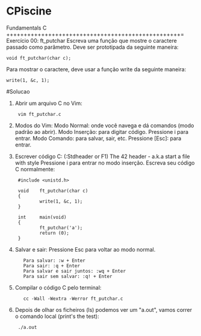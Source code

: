 # CPiscine
Fundamentals C
++++++++++++++++++++++++++++++++++++++++++++++++++=
Exercício 00: ft_putchar
Escreva uma função que mostre o caractere passado como parâmetro.
Deve ser prototipada da seguinte maneira:
    
    void ft_putchar(char c);

Para mostrar o caractere, deve usar a função write da seguinte maneira:

    write(1, &c, 1);


#Solucao
1. Abrir um arquivo C no Vim:
  
        vim ft_putchar.c

2. Modos do Vim:
  Modo Normal: onde você navega e dá comandos (modo padrão ao abrir).
  Modo Inserção: para digitar código. Pressione i para entrar.
  Modo Comando: para salvar, sair, etc. Pressione [Esc]: para entrar.

3. Escrever código C:
  (:Stdheader or F1) The 42 header - a.k.a start a file with style
  Pressione i para entrar no modo inserção.
  Escreva seu código C normalmente:

        #include <unistd.h>
        
        void    ft_putchar(char c)
        {
                write(1, &c, 1);
        }
        
        int     main(void)
        {
                ft_putchar('a');
                return (0);
        }


4. Salvar e sair:
  Pressione Esc para voltar ao modo normal.
  
          Para salvar: :w + Enter
          Para sair: :q + Enter
          Para salvar e sair juntos: :wq + Enter
          Para sair sem salvar: :q! + Enter

5. Compilar o código C pelo terminal:

          cc -Wall -Wextra -Werror ft_putchar.c

6. Depois de olhar os ficheiros (ls) podemos ver um "a.out", vamos correr o comando local (print's the test):
  
        ./a.out



